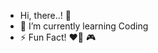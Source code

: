 - Hi, there..! 👋
- 🌱 I’m currently learning Coding
- ⚡ Fun Fact! ❤️‍🔥 🎮


<!---
Inder616/Inder616 is a ✨ special ✨ repository because its `README.md` (this file) appears on your GitHub profile.
You can click the Preview link to take a look at your changes.
--->
